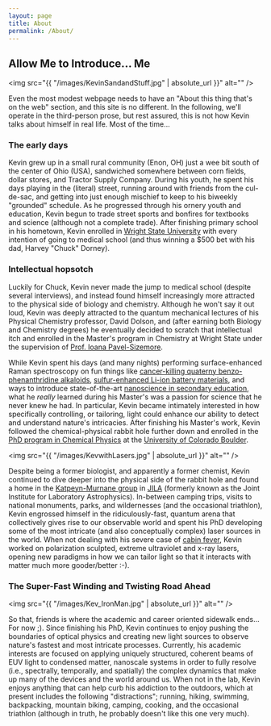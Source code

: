 ```yaml
---
layout: page
title: About
permalink: /About/
---
```

## Allow Me to Introduce... Me

<span class="image left"><img src="{{ "/images/KevinSandandStuff.jpg" | absolute_url }}" alt="" /></span>

Even the most modest webpage needs to have an "About this thing that's on the web" section, and this site is no different. In the following, we'll operate in the third-person prose, but rest assured, this is not how Kevin talks about himself in real life. Most of the time...

### The early days

Kevin grew up in a small rural community (Enon, OH) just a wee bit south of the center of Ohio (USA), sandwiched somewhere between corn fields, dollar stores, and Tractor Supply Company. During his youth, he spent his days playing in the (literal) street, running around with friends from the cul-de-sac, and getting into just enough mischief to keep to his biweekly "grounded" schedule. As he progressed through his ornery youth and education, Kevin begun to trade street sports and bonfires for textbooks and science (although not a complete trade). After finishing primary school in his hometown, Kevin enrolled in [Wright State University](https://www.wright.edu) with every intention of going to medical school (and thus winning a $500 bet with his dad, Harvey "Chuck" Dorney).

### Intellectual hopsotch

Luckily for Chuck, Kevin never made the jump to medical school (despite several interviews), and instead found himself increasingly more attracted to the physical side of biology and chemistry. Although he won't say it out loud, Kevin was deeply attracted to the quantum mechanical lectures of his Physical Chemistry professor, David Dolson, and (after earning both Biology and Chemistry degrees) he eventually decided to scratch that intellectual itch and enrolled in the Master's program in Chemistry at Wright State under the supervision of [Prof. Ioana Pavel-Sizemore](https://people.wright.edu/ioana.pavel).

While Kevin spent his days (and many nights) performing surface-enhanced Raman spectroscopy on fun things like [cancer-killing quaterny benzo-phenanthridine alkaloids](https://www.karger.com/Article/Abstract/356634), [sulfur-enhanced Li-ion battery materials](https://dl.acm.org/citation.cfm?id=2973931), and ways to introduce state-of-the-art [nanoscience in secondary education](https://pubs.acs.org/doi/abs/10.1021/ed400686u), what he *really* learned during his Master's was a passion for science that he never knew he had.  In particular, Kevin became intimately interested in how specifically controlling, or tailoring, light could enhance our ability to detect and understand nature's intricacies. After finishing his Master's work, Kevin followed the chemical-physical rabbit hole further down and enrolled in the [PhD program in Chemical Physics](https://www.colorado.edu/graduateschool/chemical-physics) at the [University of Colorado Boulder](https://www.colorado.edu/chemistry/).

<span class="image right"><img src="{{ "/images/KevwithLasers.jpg" | absolute_url }}" alt="" /></span>

Despite being a former biologist, and apparently a former chemist, Kevin continued to dive deeper into the physical side of the rabbit hole and found a home in the [Katpeyn-Murnane group](https://jila.colorado.edu/kmgroup/) in [JILA](https://jila.colorado.edu/) (formerly known as the Joint Institute for Laboratory Astrophysics). In-between camping trips, visits to national monuments, parks, and wildernesses (and the occasional triathlon), Kevin engrossed himself in the ridiculously-fast, quantum arena that collectively gives rise to our observable world and spent his PhD developing some of the most intricate (and also conceptually complex) laser sources in the world. When not dealing with his severe case of [cabin fever](https://en.wikipedia.org/wiki/Cabin_fever), Kevin worked on polarization sculpted, extreme ultraviolet and x-ray lasers, opening new paradigms in how we can tailor light so that it interacts with matter much more gooder/better :-).


### The Super-Fast Winding and Twisting Road Ahead
<!--<div class="box">
  <p>
  Apparently I should put some profound shit in this box, yea?
  </p>
</div>-->

<span class="image left"><img src="{{ "/images/Kev_IronMan.jpg" | absolute_url }}" alt="" /></span>

So that, friends is where the academic and career oriented sidewalk ends... For now ;). Since finishing his PhD, Kevin continues to enjoy pushing the boundaries of optical physics and creating new light sources to observe nature's fastest and most intricate processes. Currently, his academic interests are focused on applying uniquely structured, coherent beams of EUV light to condensed matter, nanoscale systems in order to fully resolve (i.e., spectrally, temporally, and spatially) the complex dynamics that make up many of the devices and the world around us. When not in the lab, Kevin enjoys anything that can help curb his addiction to the outdoors, which at present includes the following  &quot;distractions&quot;; running, hiking, swimming, backpacking, mountain biking, camping, cooking, and the occasional triathlon (although in truth, he probably doesn't like this one very much).
